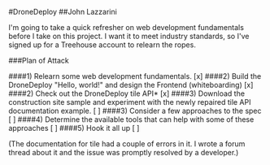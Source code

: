 #DroneDeploy
##John Lazzarini

I'm going to take a quick refresher on web development fundamentals before I take on this project.  I want it to meet industry standards, so I've signed up for a Treehouse account to relearn the ropes.

###Plan of Attack

####1) Relearn some web development fundamentals. [x]
####2) Build the DroneDeploy "Hello, world!" and design the Frontend (whiteboarding) [x]
####2) Check out the DroneDeploy tile API* [x]
####3) Download the construction site sample and experiment with the newly repaired tile API documentation example. [ ]
####3) Consider a few approaches to the spec [ ]
####4) Determine the available tools that can help with some of these approaches [ ]
####5) Hook it all up [ ]

(The documentation for tile had a couple of errors in it.  I wrote a forum thread about it and the issue was promptly resolved by a developer.)

